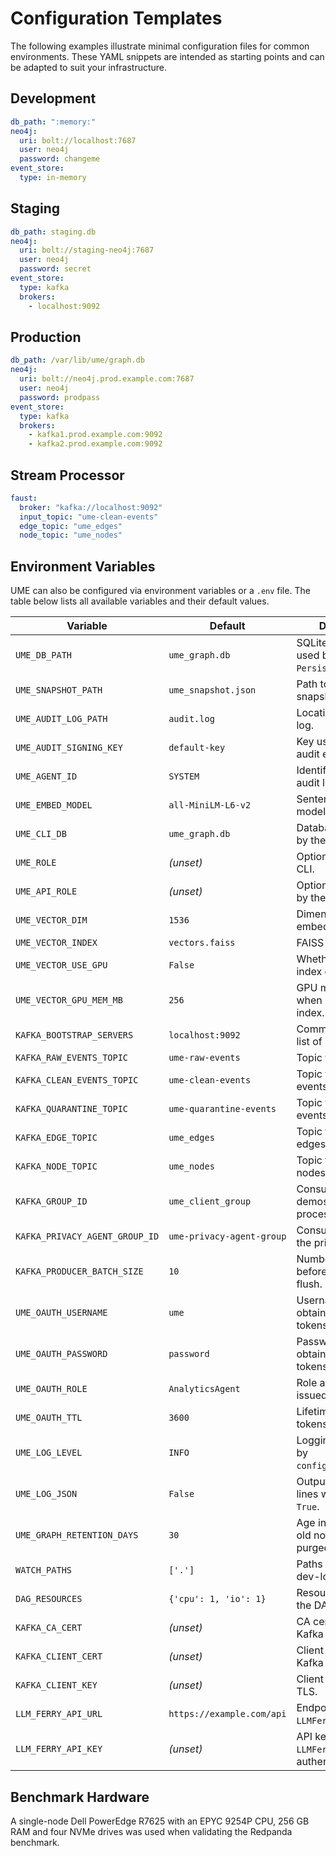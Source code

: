 # Configuration Templates

The following examples illustrate minimal configuration files for common environments.
These YAML snippets are intended as starting points and can be adapted to suit
your infrastructure.

## Development
```yaml
db_path: ":memory:"
neo4j:
  uri: bolt://localhost:7687
  user: neo4j
  password: changeme
event_store:
  type: in-memory
```

## Staging
```yaml
db_path: staging.db
neo4j:
  uri: bolt://staging-neo4j:7687
  user: neo4j
  password: secret
event_store:
  type: kafka
  brokers:
    - localhost:9092
```

## Production
```yaml
db_path: /var/lib/ume/graph.db
neo4j:
  uri: bolt://neo4j.prod.example.com:7687
  user: neo4j
  password: prodpass
event_store:
  type: kafka
  brokers:
    - kafka1.prod.example.com:9092
    - kafka2.prod.example.com:9092
```

## Stream Processor
```yaml
faust:
  broker: "kafka://localhost:9092"
  input_topic: "ume-clean-events"
  edge_topic: "ume_edges"
  node_topic: "ume_nodes"
```

## Environment Variables

UME can also be configured via environment variables or a `.env` file. The table
below lists all available variables and their default values.

| Variable | Default | Description |
| --- | --- | --- |
| `UME_DB_PATH` | `ume_graph.db` | SQLite database used by `PersistentGraph`. |
| `UME_SNAPSHOT_PATH` | `ume_snapshot.json` | Path to graph snapshot file. |
| `UME_AUDIT_LOG_PATH` | `audit.log` | Location of the audit log. |
| `UME_AUDIT_SIGNING_KEY` | `default-key` | Key used to sign audit entries. |
| `UME_AGENT_ID` | `SYSTEM` | Identifier recorded in audit logs. |
| `UME_EMBED_MODEL` | `all-MiniLM-L6-v2` | SentenceTransformer model name. |
| `UME_CLI_DB` | `ume_graph.db` | Database path used by the CLI. |
| `UME_ROLE` | *(unset)* | Optional role for the CLI. |
| `UME_API_ROLE` | *(unset)* | Optional role applied by the API server. |
| `UME_VECTOR_DIM` | `1536` | Dimension of embedding vectors. |
| `UME_VECTOR_INDEX` | `vectors.faiss` | FAISS index file path. |
| `UME_VECTOR_USE_GPU` | `False` | Whether to build the index on a GPU. |
| `UME_VECTOR_GPU_MEM_MB` | `256` | GPU memory used when building the index. |
| `KAFKA_BOOTSTRAP_SERVERS` | `localhost:9092` | Comma separated list of Kafka brokers. |
| `KAFKA_RAW_EVENTS_TOPIC` | `ume-raw-events` | Topic for raw events. |
| `KAFKA_CLEAN_EVENTS_TOPIC` | `ume-clean-events` | Topic for sanitized events. |
| `KAFKA_QUARANTINE_TOPIC` | `ume-quarantine-events` | Topic for rejected events. |
| `KAFKA_EDGE_TOPIC` | `ume_edges` | Topic for processed edges. |
| `KAFKA_NODE_TOPIC` | `ume_nodes` | Topic for processed nodes. |
| `KAFKA_GROUP_ID` | `ume_client_group` | Consumer group for demos and stream processors. |
| `KAFKA_PRIVACY_AGENT_GROUP_ID` | `ume-privacy-agent-group` | Consumer group for the privacy agent. |
| `KAFKA_PRODUCER_BATCH_SIZE` | `10` | Number of messages before producer flush. |
| `UME_OAUTH_USERNAME` | `ume` | Username for obtaining OAuth tokens. |
| `UME_OAUTH_PASSWORD` | `password` | Password for obtaining OAuth tokens. |
| `UME_OAUTH_ROLE` | `AnalyticsAgent` | Role assigned to issued tokens. |
| `UME_OAUTH_TTL` | `3600` | Lifetime of issued tokens in seconds. |
| `UME_LOG_LEVEL` | `INFO` | Logging level used by `configure_logging`. |
| `UME_LOG_JSON` | `False` | Output logs as JSON lines when set to `True`. |
| `UME_GRAPH_RETENTION_DAYS` | `30` | Age in days before old nodes/edges are purged. |
| `WATCH_PATHS` | `['.']` | Paths watched by the dev-log watcher. |
| `DAG_RESOURCES` | `{'cpu': 1, 'io': 1}` | Resource slots for the DAG service. |
| `KAFKA_CA_CERT` | *(unset)* | CA certificate for Kafka TLS. |
| `KAFKA_CLIENT_CERT` | *(unset)* | Client certificate for Kafka TLS. |
| `KAFKA_CLIENT_KEY` | *(unset)* | Client key for Kafka TLS. |
| `LLM_FERRY_API_URL` | `https://example.com/api` | Endpoint for the `LLMFerry` listener. |
| `LLM_FERRY_API_KEY` | *(unset)* | API key used by `LLMFerry` for authentication. |

## Benchmark Hardware
A single-node Dell PowerEdge R7625 with an EPYC 9254P CPU, 256 GB RAM and four NVMe drives was used when validating the Redpanda benchmark.


